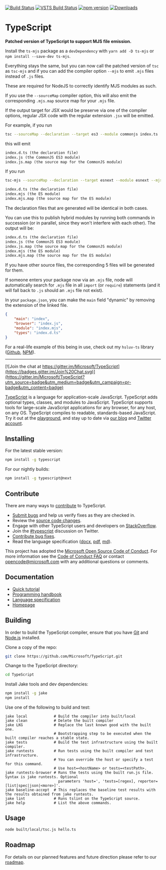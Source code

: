 [![Build Status](https://travis-ci.org/Microsoft/TypeScript.svg?branch=master)](https://travis-ci.org/Microsoft/TypeScript)
[![VSTS Build Status](https://typescript.visualstudio.com/_apis/public/build/definitions/cf7ac146-d525-443c-b23c-0d58337efebc/4/badge)](https://typescript.visualstudio.com/TypeScript/_build/latest?definitionId=4&view=logs) 
[![npm version](https://badge.fury.io/js/typescript.svg)](https://www.npmjs.com/package/typescript)
[![Downloads](https://img.shields.io/npm/dm/typescript.svg)](https://www.npmjs.com/package/typescript)

# TypeScript

**Patched version of TypeScript to support MJS file emission.**

Install the `ts-mjs` package as a `devDependency` with `yarn add -D ts-mjs` or `npm install --save-dev ts-mjs`.

Everything stays the same, but you can now call the patched version of `tsc` as `tsc-mjs` and if you can add the compiler option `--mjs` to emit `.mjs` files instead of `.js` files.

These are required for NodeJS to correctly identify MJS modules as such.

If you use the `--sourceMap` compiler option, this will also emit the corresponding `.mjs.map` source map for your `.mjs` file.

If the output target for JSX would be preserve via one of the compiler options, regular JSX code with the regular extension `.jsx` will be emitted.

For example, if you run

```sh
tsc --sourceMap --declaration --target es3 --module commonjs index.ts
```

this will emit

```txt
index.d.ts (the declaration file)
index.js (the CommonJS ES3 module)
index.js.map (the source map for the CommonJS module)
```

If you run

```sh
tsc-mjs --sourceMap --declaration --target esnext --module esnext --mjs index.ts
```

```txt
index.d.ts (the declaration file)
index.mjs (the ES module)
index.mjs.map (the source map for the ES module)
```

The declaration files that are generated will be identical in both cases.

You can use this to publish hybrid modules by running both commands in succession (or in parallel, since they won't interfere with each other). The output will be:

```txt
index.d.ts (the declaration file)
index.js (the CommonJS ES3 module)
index.js.map (the source map for the CommonJS module)
index.mjs (the ES module)
index.mjs.map (the source map for the ES module)
```

If you have other source files, the corresponding 5 files will be generated for them.

If someone enters your package now via an `.mjs` file, node will automatically search for `.mjs` file in all `import` (or `require`) statements (and it will fall back to `.js` should an `.mjs` file not exist).

In your `package.json`, you can make the `main` field "dynamic" by removing the extension of the linked file.

```json
{
    "main": "index",
    "browser": "index.js",
    "module": "index.mjs",
    "types": "index.d.ts"
}
```

For a real-life example of this being in use, check out my `hsluv-ts` library ([Github](https://github.com/gfmio/hsluv-ts), [NPM](https://www.npmjs.com/package/hsluv-ts)).

---

[![Join the chat at https://gitter.im/Microsoft/TypeScript](https://badges.gitter.im/Join%20Chat.svg)](https://gitter.im/Microsoft/TypeScript?utm_source=badge&utm_medium=badge&utm_campaign=pr-badge&utm_content=badge)

[TypeScript](https://www.typescriptlang.org/) is a language for application-scale JavaScript. TypeScript adds optional types, classes, and modules to JavaScript. TypeScript supports tools for large-scale JavaScript applications for any browser, for any host, on any OS. TypeScript compiles to readable, standards-based JavaScript. Try it out at the [playground](https://www.typescriptlang.org/play/), and stay up to date via [our blog](https://blogs.msdn.microsoft.com/typescript) and [Twitter account](https://twitter.com/typescriptlang).

## Installing

For the latest stable version:

```bash
npm install -g typescript
```

For our nightly builds:

```bash
npm install -g typescript@next
```

## Contribute

There are many ways to [contribute](https://github.com/Microsoft/TypeScript/blob/master/CONTRIBUTING.md) to TypeScript.
* [Submit bugs](https://github.com/Microsoft/TypeScript/issues) and help us verify fixes as they are checked in.
* Review the [source code changes](https://github.com/Microsoft/TypeScript/pulls).
* Engage with other TypeScript users and developers on [StackOverflow](https://stackoverflow.com/questions/tagged/typescript). 
* Join the [#typescript](https://twitter.com/#!/search/realtime/%23typescript) discussion on Twitter.
* [Contribute bug fixes](https://github.com/Microsoft/TypeScript/blob/master/CONTRIBUTING.md).
* Read the language specification ([docx](https://github.com/Microsoft/TypeScript/blob/master/doc/TypeScript%20Language%20Specification.docx?raw=true),
 [pdf](https://github.com/Microsoft/TypeScript/blob/master/doc/TypeScript%20Language%20Specification.pdf?raw=true), [md](https://github.com/Microsoft/TypeScript/blob/master/doc/spec.md)).

This project has adopted the [Microsoft Open Source Code of Conduct](https://opensource.microsoft.com/codeofconduct/). For more information see 
the [Code of Conduct FAQ](https://opensource.microsoft.com/codeofconduct/faq/) or contact [opencode@microsoft.com](mailto:opencode@microsoft.com) 
with any additional questions or comments.

## Documentation

*  [Quick tutorial](https://www.typescriptlang.org/docs/tutorial.html)
*  [Programming handbook](https://www.typescriptlang.org/docs/handbook/basic-types.html)
*  [Language specification](https://github.com/Microsoft/TypeScript/blob/master/doc/spec.md)
*  [Homepage](https://www.typescriptlang.org/)

## Building

In order to build the TypeScript compiler, ensure that you have [Git](https://git-scm.com/downloads) and [Node.js](https://nodejs.org/) installed.

Clone a copy of the repo:

```bash
git clone https://github.com/Microsoft/TypeScript.git
```

Change to the TypeScript directory:

```bash
cd TypeScript
```

Install Jake tools and dev dependencies:

```bash
npm install -g jake
npm install
```

Use one of the following to build and test:

```
jake local            # Build the compiler into built/local 
jake clean            # Delete the built compiler 
jake LKG              # Replace the last known good with the built one.
                      # Bootstrapping step to be executed when the built compiler reaches a stable state.
jake tests            # Build the test infrastructure using the built compiler. 
jake runtests         # Run tests using the built compiler and test infrastructure. 
                      # You can override the host or specify a test for this command. 
                      # Use host=<hostName> or tests=<testPath>. 
jake runtests-browser # Runs the tests using the built run.js file. Syntax is jake runtests. Optional
                        parameters 'host=', 'tests=[regex], reporter=[list|spec|json|<more>]'.
jake baseline-accept  # This replaces the baseline test results with the results obtained from jake runtests.
jake lint             # Runs tslint on the TypeScript source.
jake help             # List the above commands. 
```


## Usage

```bash
node built/local/tsc.js hello.ts
```


## Roadmap

For details on our planned features and future direction please refer to our [roadmap](https://github.com/Microsoft/TypeScript/wiki/Roadmap).
